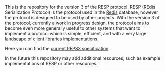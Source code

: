 This is the repository for the version 3 of the RESP protocol.
RESP (REdis Serialization Protocol) is the protocol used in the [Redis](http://github.com/antirez/redis) database, however the protocol is designed to be used by other projects. With the version 3 of the protocol, currently a work in progress design, the protocol aims to become even more generally useful to other systems that want to implement a protocol which is simple, efficient, and with a very large landscape of client libraries implementations.

Here you can find the [current REPS3 specification](spec.md).

In the future this repository may add additional resources, such as example implementations of RESP or other resources.
